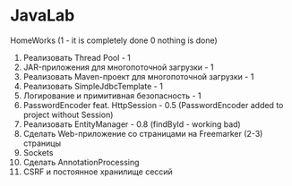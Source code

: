 # JavaLab
HomeWorks  (1 - it is completely done 0 nothing is done)

01. Реализовать Thread Pool - 1                                             
02. JAR-приложения для многопоточной загрузки - 1                            
03. Реализовать Maven-проект для многопоточной загрузки - 1
04. Реализовать SimpleJdbcTemplate - 1
05. Логирование и примитивная безопасность - 1
06. PasswordEncoder feat. HttpSession - 0.5 (PasswordEncoder added to project without Session)
07. Реализовать EntityManager - 0.8 (findById - working bad)
08. Сделать Web-приложение со страницами на Freemarker (2-3) страницы 
09. Sockets
10. Сделать AnnotationProcessing
11. CSRF и постоянное хранилище сессий

